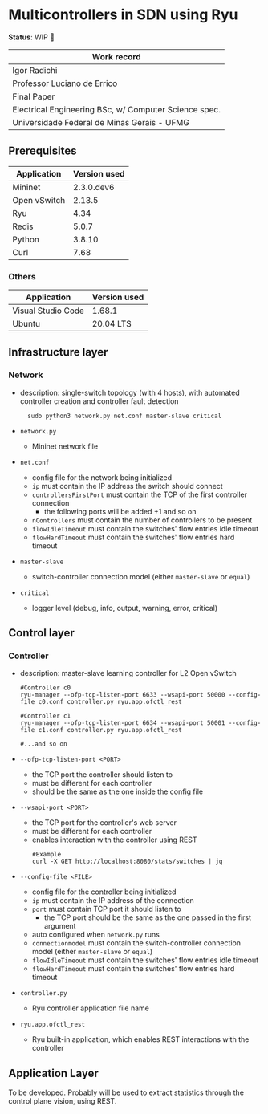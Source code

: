 # Multicontrollers in SDN using Ryu

**Status**: WIP 🚧

|Work record|
|---|
|Igor Radichi|
|Professor Luciano de Errico|
|Final Paper|
|Electrical Engineering BSc, w/ Computer Science spec.|
|Universidade Federal de Minas Gerais - UFMG|

## Prerequisites
|Application|Version used|
|---|---|
|Mininet|2.3.0.dev6|
|Open vSwitch|2.13.5|
|Ryu|4.34|
|Redis|5.0.7|
|Python|3.8.10|
|Curl|7.68|

### Others
|Application|Version used|
|---|---|
|Visual Studio Code|1.68.1|
|Ubuntu|20.04 LTS| 
## Infrastructure layer
### Network
- description: single-switch topology (with 4 hosts), with automated controller creation and controller fault detection

  ```
    sudo python3 network.py net.conf master-slave critical
  ```
- ```network.py```
  - Mininet network file
- ```net.conf```
  - config file for the network being initialized
  - ```ip``` must contain the IP address the switch should connect
  - ```controllersFirstPort``` must contain the TCP of the first controller connection
    - the following ports will be added +1 and so on
  - ```nControllers``` must contain the number of controllers to be present
  - ```flowIdleTimeout``` must contain the switches' flow entries idle timeout
  - ```flowHardTimeout``` must contain the switches' flow entries hard timeout
- ```master-slave```
  - switch-controller connection model (either ```master-slave``` or ```equal```)
- ```critical```
  - logger level (debug, info, output, warning, error, critical)
  
## Control layer
### Controller

- description: master-slave learning controller for L2 Open vSwitch

  ```
  #Controller c0
  ryu-manager --ofp-tcp-listen-port 6633 --wsapi-port 50000 --config-file c0.conf controller.py ryu.app.ofctl_rest

  #Controller c1
  ryu-manager --ofp-tcp-listen-port 6634 --wsapi-port 50001 --config-file c1.conf controller.py ryu.app.ofctl_rest

  #...and so on
  ```
- ```--ofp-tcp-listen-port <PORT>```
  - the TCP port the controller should listen to
  - must be different for each controller
  - should be the same as the one inside the config file
- ```--wsapi-port <PORT>```
  - the TCP port for the controller's web server
  - must be different for each controller
  - enables interaction with the controller using REST
    ```
    #Example
    curl -X GET http://localhost:8080/stats/switches | jq
    ```
- ```--config-file <FILE>```
  - config file for the controller being initialized
  - ```ip``` must contain the IP address of the connection
  - ```port``` must contain TCP port it should listen to
    - the TCP port should be the same as the one passed in the first argument
  - auto configured when ```network.py``` runs
  - ```connectionmodel``` must contain the switch-controller connection model  (either ```master-slave``` or ```equal```)
  - ```flowIdleTimeout``` must contain the switches' flow entries idle timeout
  - ```flowHardTimeout``` must contain the switches' flow entries hard timeout
- ```controller.py```
  - Ryu controller application file name
- ```ryu.app.ofctl_rest``` 
  - Ryu built-in application, which enables REST interactions with the controller

## Application Layer

To be developed. Probably will be used to extract statistics through the control plane vision, using REST.